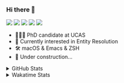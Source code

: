 ### Hi there 👋

[![](https://img.shields.io/badge/-Email-325180?logo=maildotru&logoColor=white&style=flat-square)](mailto:wang@tianshu.me)
[![](https://img.shields.io/badge/-GitHub-black?logo=GitHub&style=flat-square)](https://github.com/tshu-w)
[![](https://img.shields.io/badge/-Telegram-26a5e4?labelColor=fafafa&logo=telegram&style=flat-square)](https://t.me/tshu_w) 
[![](https://img.shields.io/badge/-Twitter-1da1f2?logo=Twitter&logoColor=white&style=flat-square)](https://twitter.com/tshu_w)
[![](https://komarev.com/ghpvc/?username=tshu-w&color=blueviolet&style=flat-square)]()



- 🧑🏻‍🎓 PhD candidate at UCAS
- 🔭 Currently interested in Entity Resolution
- 🛠 macOS & Emacs & ZSH
- 🚧 Under construction...

<details>

<summary>GitHub Stats</summary>

![Tianshu's GitHub stats](https://github-readme-stats.vercel.app/api?username=tshu-w&show_icons=true&theme=buefy&count_private=true)
  
</details>


<details>
  <summary>Wakatime Stats</summary>

  Currently, files accessed by tramp cannot be tracked by wakatime, see https://github.com/wakatime/wakatime-mode/issues/27
  <br>
  
<!--START_SECTION:waka-->
**I'm an Early 🐤** 

```text
🌞 Morning    60 commits     ████░░░░░░░░░░░░░░░░░░░░░   18.18% 
🌆 Daytime    113 commits    ████████░░░░░░░░░░░░░░░░░   34.24% 
🌃 Evening    146 commits    ███████████░░░░░░░░░░░░░░   44.24% 
🌙 Night      11 commits     ░░░░░░░░░░░░░░░░░░░░░░░░░   3.33%

```
📅 **I'm Most Productive on Monday** 

```text
Monday       81 commits     ██████░░░░░░░░░░░░░░░░░░░   24.55% 
Tuesday      49 commits     ███░░░░░░░░░░░░░░░░░░░░░░   14.85% 
Wednesday    29 commits     ██░░░░░░░░░░░░░░░░░░░░░░░   8.79% 
Thursday     27 commits     ██░░░░░░░░░░░░░░░░░░░░░░░   8.18% 
Friday       27 commits     ██░░░░░░░░░░░░░░░░░░░░░░░   8.18% 
Saturday     80 commits     ██████░░░░░░░░░░░░░░░░░░░   24.24% 
Sunday       37 commits     ██░░░░░░░░░░░░░░░░░░░░░░░   11.21%

```


📊 **This Week I Spent My Time On** 

```text
💬 Programming Languages: 
sh                       16 hrs 10 mins      ██████████████████░░░░░░░   72.44% 
Org                      2 hrs 47 mins       ███░░░░░░░░░░░░░░░░░░░░░░   12.51% 
Emacs Lisp               1 hr 22 mins        █░░░░░░░░░░░░░░░░░░░░░░░░   6.15% 
Python                   1 hr 9 mins         █░░░░░░░░░░░░░░░░░░░░░░░░   5.19% 
Bash                     41 mins             ░░░░░░░░░░░░░░░░░░░░░░░░░   3.09%

🔥 Editors: 
Zsh                      16 hrs 10 mins      ██████████████████░░░░░░░   72.44% 
Emacs                    6 hrs 9 mins        ███████░░░░░░░░░░░░░░░░░░   27.56%

🐱‍💻 Projects: 
Terminal                 7 hrs 30 mins       ████████░░░░░░░░░░░░░░░░░   33.63% 
multimodalER             7 hrs 9 mins        ████████░░░░░░░░░░░░░░░░░   32.01% 
emacs                    2 hrs 54 mins       ███░░░░░░░░░░░░░░░░░░░░░░   13.05% 
Unknown Project          2 hrs 40 mins       ███░░░░░░░░░░░░░░░░░░░░░░   11.96% 
dotfiles                 57 mins             █░░░░░░░░░░░░░░░░░░░░░░░░   4.3%

💻 Operating System: 
Mac                      11 hrs 38 mins      █████████████░░░░░░░░░░░░   52.08% 
Linux                    10 hrs 42 mins      ████████████░░░░░░░░░░░░░   47.92%

```

**I Mostly Code in Python** 

```text
Python                   5 repos             ███████░░░░░░░░░░░░░░░░░░   27.78% 
JavaScript               3 repos             ████░░░░░░░░░░░░░░░░░░░░░   16.67% 
HTML                     2 repos             ██░░░░░░░░░░░░░░░░░░░░░░░   11.11% 
Emacs Lisp               2 repos             ██░░░░░░░░░░░░░░░░░░░░░░░   11.11% 
TeX                      2 repos             ██░░░░░░░░░░░░░░░░░░░░░░░   11.11%

```



 Last Updated on 22/07/2021
<!--END_SECTION:waka-->
</details>
